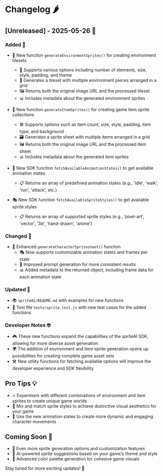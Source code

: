 # Changelog 🌶️

## [Unreleased] - 2025-05-26 🚀

### Added 🎉
- 🌳 New function `generateEnvironmentSprites()` for creating environment tilesets
  - 🎨 Supports various options including number of elements, size, style, padding, and theme
  - 🧩 Generates a tileset with multiple environment pieces arranged in a grid
  - 🖼️ Returns both the original image URL and the processed tileset
  - 📊 Includes metadata about the generated environment sprites

- 🎒 New function `generateItemSprites()` for creating game item sprite collections
  - 🛠️ Supports options such as item count, size, style, padding, item type, and background
  - 🗃️ Generates a sprite sheet with multiple items arranged in a grid
  - 🖼️ Returns both the original image URL and the processed item sheet
  - 📊 Includes metadata about the generated item sprites

- 🕺 New SDK function `fetchAvailableAnimationStates()` to get available animation states
  - 📋 Returns an array of predefined animation states (e.g., 'idle', 'walk', 'run', 'attack', etc.)

- 🎭 New SDK function `fetchAvailableSpriteStyles()` to get available sprite styles
  - 📋 Returns an array of supported sprite styles (e.g., 'pixel-art', 'vector', '3d', 'hand-drawn', 'anime')

### Changed 🔄
- 💪 Enhanced `generateCharacterSpritesheet()` function
  - 🎭 Now supports customizable animation states and frames per state
  - 🧠 Improved prompt generation for more consistent results
  - 📊 Added metadata to the returned object, including frame data for each animation state

### Updated 📝
- 📚 `spriteAI/README.md` with examples for new functions
- 🧪 Test file `tests/sprite.test.js` with new test cases for the added functions

### Developer Notes 🤓
- 🎮 These new functions expand the capabilities of the spriteAI SDK, allowing for more diverse asset generation
- 🌍 The addition of environment and item sprite generation opens up possibilities for creating complete game asset sets
- 🛠️ New utility functions for fetching available options will improve the developer experience and SDK flexibility

## Pro Tips 💡
- 🔥 Experiment with different combinations of environment and item sprites to create unique game worlds
- 🎨 Mix and match sprite styles to achieve distinctive visual aesthetics for your game
- 🔄 Use the new animation states to create more dynamic and engaging character movements

## Coming Soon 🔮
- 🌟 Even more sprite generation options and customization features
- 🤖 AI-powered sprite suggestions based on your game's theme and style
- 🌈 Advanced color palette generation for cohesive game visuals

Stay tuned for more exciting updates! 🎉
